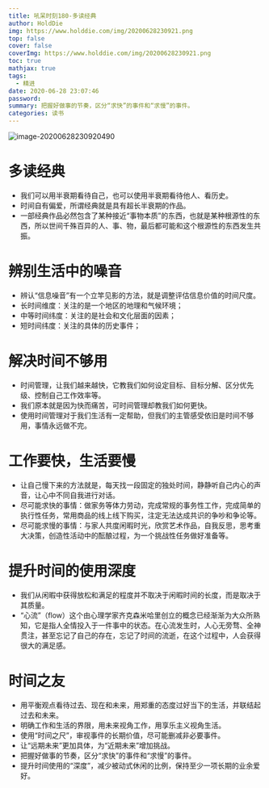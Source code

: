```yaml
---
title: 吼呆时刻180-多读经典
author: HoldDie
img: https://www.holddie.com/img/20200628230921.png
top: false
cover: false
coverImg: https://www.holddie.com/img/20200628230921.png
toc: true
mathjax: true
tags:
  - 精进
date: 2020-06-28 23:07:46
password:
summary: 把握好做事的节奏，区分“求快”的事件和“求慢”的事件。
categories: 读书
---
```


![image-20200628230920490](https://www.holddie.com/img/20200628230921.png)

# 多读经典

- 我们可以用半衰期看待自己，也可以使用半衰期看待他人、看历史。
- 时间自有偏爱，所谓经典就是具有超长半衰期的作品。
- 一部经典作品必然包含了某种接近“事物本质”的东西，也就是某种根源性的东西，所以世间千殊百异的人、事、物，最后都可能和这个根源性的东西发生共振。

# 辨别生活中的噪音

- 辨认“信息噪音”有一个立竿见影的方法，就是调整评估信息价值的时间尺度。
- 长时间维度：关注的是一个地区的地理和气候环境；
- 中等时间纬度：关注的是社会和文化层面的因素；
- 短时间纬度：关注的具体的历史事件；

# 解决时间不够用

- 时间管理，让我们越来越快，它教我们如何设定目标、目标分解、区分优先级、控制自己工作效率等。
- 我们原本就是因为快而痛苦，可时间管理却教我们如何更快。
- 使用时间管理对于我们生活有一定帮助，但我们的主管感受依旧是时间不够用，事情永远做不完。

# 工作要快，生活要慢

- 让自己慢下来的方法就是，每天找一段固定的独处时间，静静听自己内心的声音，让心中不同自我进行对话。
- 尽可能求快的事情：做家务等体力劳动，完成常规的事务性工作，完成简单的执行性任务，常用商品的线上线下购买，注定无法达成共识的争吵和争论等。
- 尽可能求慢的事情：与家人共度闲暇时光，欣赏艺术作品，自我反思，思考重大决策，创造性活动中的酝酿过程，为一个挑战性任务做好准备等。

# 提升时间的使用深度

- 我们从闲暇中获得放松和满足的程度并不取决于闲暇时间的长度，而是取决于其质量。
- “心流”（flow）这个由心理学家齐克森米哈里创立的概念已经渐渐为大众所熟知，它是指人全情投入于一件事中的状态。在心流发生时，人心无旁骛、全神贯注，甚至忘记了自己的存在，忘记了时间的流逝，在这个过程中，人会获得很大的满足感。

# 时间之友

- 用平衡观点看待过去、现在和未来，用郑重的态度过好当下的生活，并联结起过去和未来。
- 明确工作和生活的界限，用未来视角工作，用享乐主义视角生活。
- 使用“时间之尺”，审视事件的长期价值，尽可能删减非必要事件。
- 让“远期未来”更加具体，为“近期未来”增加挑战。
- 把握好做事的节奏，区分“求快”的事件和“求慢”的事件。
- 提升时间使用的“深度”，减少被动式休闲的比例，保持至少一项长期的业余爱好。
